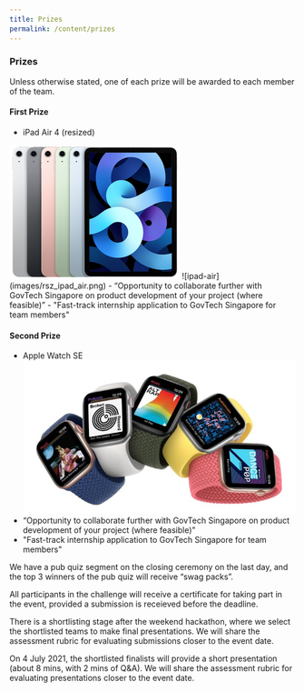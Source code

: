 ```yaml
---
title: Prizes
permalink: /content/prizes
---
```


### **Prizes**
<!-- TODO don't forget to downsize the pictures! -->
Unless otherwise stated, one of each prize will be awarded to each member of the team.

#### **First Prize**
- iPad Air 4 (resized)
<picture>
  <img src="images/rsz_ipad_air.png" alt="ipad-air">
</picture>
![ipad-air](images/rsz_ipad_air.png)
- “Opportunity to collaborate further with GovTech Singapore on product development of your project (where feasible)”
- "Fast-track internship application to GovTech Singapore for team members"

#### **Second Prize**
- Apple Watch SE
![apple-watch](images/rsz_apple_watch.jpg)
- “Opportunity to collaborate further with GovTech Singapore on product development of your project (where feasible)”
- "Fast-track internship application to GovTech Singapore for team members"

We have a pub quiz segment on the closing ceremony on the last day, and the top 3 winners of the pub quiz will receive “swag packs”.

All participants in the challenge will receive a certificate for taking part in the event, provided a submission is receieved before the deadline.

There is a shortlisting stage after the weekend hackathon, where we select the shortlisted teams to make final presentations. We will share the assessment rubric for evaluating submissions closer to the event date.

On 4 July 2021, the shortlisted finalists will provide a short presentation (about 8 mins, with 2 mins of Q&A). We will share the assessment rubric for evaluating presentations closer to the event date.